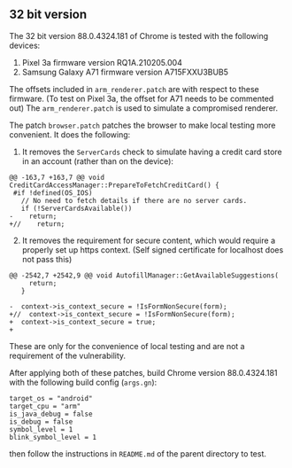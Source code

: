 ## 32 bit version

The 32 bit version 88.0.4324.181 of Chrome is tested with the following devices: 
1. Pixel 3a firmware version RQ1A.210205.004
2. Samsung Galaxy A71 firmware version A715FXXU3BUB5

The offsets included in `arm_renderer.patch` are with respect to these firmware. (To test on Pixel 3a, the offset for A71 needs to be commented out) The `arm_renderer.patch` is used to simulate a compromised renderer. 

The patch `browser.patch` patches the browser to make local testing more convenient. It does the following:
1. It removes the `ServerCards` check to simulate having a credit card store in an account (rather than on the device):

```
@@ -163,7 +163,7 @@ void CreditCardAccessManager::PrepareToFetchCreditCard() {
 #if !defined(OS_IOS)
   // No need to fetch details if there are no server cards.
   if (!ServerCardsAvailable())
-    return;
+//    return;

```

2. It removes the requirement for secure content, which would require a properly set up https context. (Self signed certificate for localhost does not pass this)

```
@@ -2542,7 +2542,9 @@ void AutofillManager::GetAvailableSuggestions(
     return;
   }
 
-  context->is_context_secure = !IsFormNonSecure(form);
+//  context->is_context_secure = !IsFormNonSecure(form);
+  context->is_context_secure = true;
+

```

These are only for the convenience of local testing and are not a requirement of the vulnerability.

After applying both of these patches, build Chrome version 88.0.4324.181 with the following build config (`args.gn`):

```
target_os = "android"
target_cpu = "arm"
is_java_debug = false
is_debug = false
symbol_level = 1
blink_symbol_level = 1
```

then follow the instructions in `README.md` of the parent directory to test.
